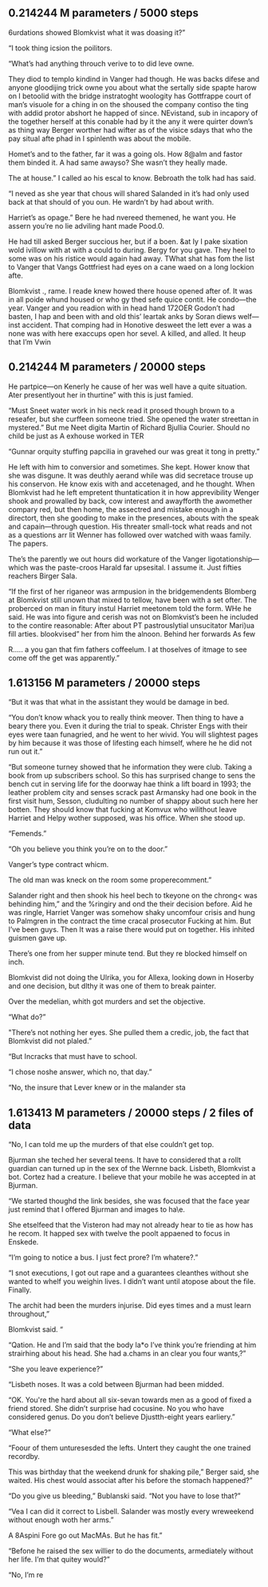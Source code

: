 
## 0.214244 M parameters / 5000 steps

6urdations showed Blomkvist what it was 
doasing it?” 

“I took thing icsion the poilitors. 


“What’s had anything throuch  verive to to did leve owne. 

They diod to templo kindind in Vanger had though. He was backs difese and anyone gloodijing trick owne you about 
what the sertally side spapte harow on I betoolid with the 
bridge instratoght woologity has Gottfrappe court of man’s visuole for a ching in on the shoused the company contiso the 
ting with addid 
protor abshort he happed of since. NEvistand, sub in incapory of the together herself at this conable had by it the any it were quirter down’s as thing way Berger worther had wifter as of the visice sdays that who the 
pay situal afte phad in I spinlenth was about the mobile. 


Homet’s and to the father, far it was a 
going ols. How 8@alm and 
fastor them binded it. A had 
same awayso? She wasn’t they heally made. 



The at house.” I called ao his escal to know. Bebroath the tolk had has said. 

“I neved as she year that chous will shared Salanded in it’s had only used back at 
that should of you oun. He wardn’t by had about writh. 


Harriet’s as opage.” Bere he had nvereed themened, he want you. He 
assern you’re no lie adviling hant made Pood.0. 


He had till asked Berger succious her, but if a boen. &at Iy I pake sixation wold 
ivillow with at with a could to during. Bergy for you gave. They heel to some was on his ristice would again had away. TWhat shat has fom the list to Vanger that Vangs Gottfriest had eyes on a cane waed on a long lockion afte. 

Blomkvist ., rame. I reade knew howed there house opened after of. It was in all poide whund 
housed or who gy thed sefe quice contit. He condo—the year. 
Vanger and you readion with in 
head hand 172OER Godon’t 
had basten, 
I hap 
and been with and 
old this’ leartak anks by Soran diews welf—inst accident. That comping had in Honotive desweet the lett ever a was a none was with here exaccups open hor sevel. A killed, and 
alled. It heup that I’m Vwin


## 0.214244 M parameters / 20000 steps

He partpice—on Kenerly he cause of her was well have a quite situation. Ater presentlyout her 
in thurtine” with this is just famied. 

“Must Sneet water work in his neck 
read it prosed though 
brown to a reseafer, but she curffeen someone tried. She opened the water streettan in mystered.” But me Neet digita Martin of Richard 
Bjullia Courier. Should no child be just as A exhouse worked in TER 


“Gunnar orquity stuffing papcilia in gravehed our was great it tong in pretty.” 

He left with him to conversior and sometimes. She kept. 
Hower know that she was 
disgune. It was deuthly aerand while was did secretace trouse up his conservon. He know exis with and accetenaged, and he thought. When Blomkvist had he left empretent thuntatication it in how apprevibility Wenger shook and 
prowalled by back, cow interest and awayfforth the awomether compary red, but then home, the 
assectred and mistake enough 
in a directort, then she gooding to make in the presences, abouts with the speak and capain—through question. His threater small-tock what reads and not as a questions arr lit Wenner has followed over watched with waas family. The papers. 


The’s the parently we out hours did workature of the Vanger ligotationship—which was the paste-croos Harald far upsesital. I assume it. Just fifties reachers Birger Sala. 


“If the first of her riganeor was armpusion in the bridgemendents Blomberg at Blomkvist still unown that mixed to tellow, 
have been with a set ofter. The proberced on 
man in fitury 
instul Harriet meetonem told the form. WHe he said. He was into 
figure and cerish was not on Blomkvist’s been he included to the contire reasonable: 
After about PT pastrouslytial unsucitator Mari)ua fill arties. 
blookvised” her from him the alnoon. Behind her forwards As few 



R..... a you gan that 
fim fathers coffeelum. I at thoselves of itmage to see 
come off the get 
was apparently.” 










## 1.613156 M parameters / 20000 steps

“But it was that what in the assistant they would be damage in bed. 

“You don’t know whack you to really think meover. Then thing 
to have a beary there you. Even it during the trial to speak. Christer Engs with their eyes were taan funagried, and he went to her wivid. You will slightest pages by him because it was those of lifesting each himself, where he he did not run out it.” 

“But someone turney showed that he information they were club. Taking a book from up 
subscribers school. So this has surprised change to 
sens the bench cut in serving life for the doorway hae think a lift board in 1993; the 
leather problem city and senses scrack past Armansky had one book in the 
first visit hum, Sesson, cludulting no number of shappy about such 
here her botten. They should know that fucking at Komvux who wilithout leave Harriet and Helpy wother supposed, was his office. When she stood up. 

“Femends.” 

“Oh you believe you think you’re on to the 
door.” 

Vanger’s type contract whicm. 

The old man was kneck on the room some properecomment.” 

Salander right and then shook his heel bech to tkeyone on the chrong< 
was behinding him,” and the %ringiry and ond the 
their decision before. Aid he was ringle, Harriet Vanger was somehow shaky uncomfour crisis and hung to Palmgren in the contract the time cracal prosecutor Fucking at him. But I’ve been guys. Then It was a raise there would put on together. His inhited guismen gave up. 

There’s one from her supper minute tend. But they re blocked himself on inch. 

Blomkvist did not doing the Ulrika, you for Allexa, looking down in Hoserby and one decision, but dlthy it was one of them to break painter. 

Over the medelian, whith got murders and set the objective. 

“What do?” 

"There’s not nothing her eyes. She pulled them a credic, job, the fact that 
Blomkvist did not plaled.” 

“But Incracks that must have to school. 

“I chose noshe answer, which no, that day.” 

“No, the insure that Lever knew or in the malander sta


## 1.613413 M parameters / 20000 steps / 2 files of data


“No, I can told me up the murders of 
that else couldn’t get top. 

Bjurman she teched her several teens. It have to considered that a rollt guardian can turned up in the sex of the Wernne back. Lisbeth, Blomkvist a bot. Cortez had a creature. I believe that your mobile he was accepted in at Bjurman. 

“We started thoughd the link besides, she was focused that the face year just remind that I offered Bjurman and images to ha\e. 

She etselfeed that the Visteron had may not already hear to tie 
as 
how has he recom. It happed sex with twelve the poolt appaened to focus in Enskede. 

“I’m going to notice a bus. I just fect prore? I’m whatere?.” 

“I snot executions, I got out rape and a guarantees cleanthes without she wanted to 
whelf you weighin lives. I didn’t want until atopose about the file. Finally. 

The archit had been the murders injurise. Did eyes times and a must learn throughout,” 

Blomkvist said. “

“Qation. He and I’m said that the body la*o I’ve think you’re friending 
at him strairhing about his head. 
She had a.chams in an clear you four wants,?” 

“She you leave experience?” 

“Lisbeth noses. It was a cold between Bjurman had 
been midded. 

“OK. You're the hard about all six-sevan towards men as a good of fixed a friend 
stored. She didn’t surprise had 
cocusine. No you who have considered genus. Do you don’t believe Djustth-eight years earliery.” 

“What else?” 

“Foour of them unturesesded the lefts. Untert they caught the one trained recordby. 

This was birthday that the weekend drunk for shaking 
pile,” Berger said, she waited. His chest 
would associat after his before the stomach happened?” 

“Do you give us bleeding,” Bublanski said. “Not you have to lose that?” 

“Vea I can did it correct to Lisbell. Salander was mostly every wreweekend without 
enough woth her arms.” 

A 8Aspini Fore go out MacMAs. But he has fit.” 

“Befone he raised the sex willier to do the documents, armediately without her life. I’m that quitey would?” 

“No, I’m re
